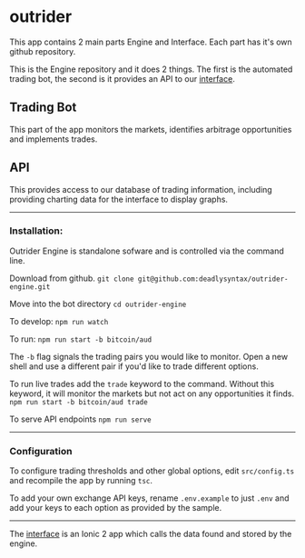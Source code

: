 # outrider
This app contains 2 main parts Engine and Interface. Each part has it's own github repository.

This is the Engine repository and it does 2 things. The first is the automated trading bot, the second is it provides an API to our [interface](https://github.com/deadlysyntax/outrider-interface).

## Trading Bot
This part of the app monitors the markets, identifies arbitrage opportunities and implements trades.

## API
This provides access to our database of trading information, including providing charting data for the interface to display graphs.
***
### Installation:
Outrider Engine is standalone sofware and is controlled via the command line.

Download from github.
`git clone git@github.com:deadlysyntax/outrider-engine.git`

Move into the bot directory
`cd outrider-engine`

To develop:
`npm run watch`

To run:
`npm run start -b bitcoin/aud`

The `-b` flag signals the trading pairs you would like to monitor. Open a new shell and use a different pair if you'd like to trade different options.

To run live trades add the `trade` keyword to the command. Without this keyword, it will monitor the markets but not act on any opportunities it finds.
`npm run start -b bitcoin/aud trade`

To serve API endpoints
`npm run serve`

***
### Configuration
To configure trading thresholds and other global options, edit `src/config.ts` and recompile the app by running `tsc`.

To add your own exchange API keys, rename `.env.example` to just `.env` and add your keys to each option as provided by the sample.

***
The [interface](https://github.com/deadlysyntax/outrider-interface) is an Ionic 2 app which calls the data found and stored by the engine.
